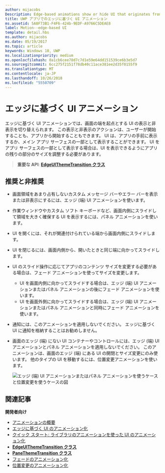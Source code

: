 ```yaml
---
author: mijacobs
Description: Edge-based animations show or hide UI that originates from the edge of the screen.
title: UWP アプリでのエッジに基づく UI アニメーション
ms.assetid: 5A8F73B1-F4F6-424b-9EDF-A9766C5DEAE8
label: Motion--edge-based UI
template: detail.hbs
ms.author: mijacobs
ms.date: 05/19/2017
ms.topic: article
keywords: Windows 10, UWP
ms.localizationpriority: medium
ms.openlocfilehash: 0a1cb6cee78d7c7d1e59e64dd151539ce6b3e5d7
ms.sourcegitcommit: 6cc275f2151f78db40c11ace381ee2d35f0155f9
ms.translationtype: MT
ms.contentlocale: ja-JP
ms.lasthandoff: 10/26/2018
ms.locfileid: "5550709"
---
```

# <a name="edge-based-ui-animations"></a>エッジに基づく UI アニメーション





エッジに基づく UI アニメーションでは、画面の端を起点とする UI の表示と非表示を切り替えられます。 この表示と非表示のアクションは、ユーザーが開始することも、アプリから開始することもできます。 UI は、アプリの手前に表示するか、メイン アプリ サーフェスの一部として表示することができます。 UI をアプリ サーフェスの一部として表示する場合は、UI を表示できるようにアプリの残りの部分のサイズを調整する必要があります。

> **重要な API**: [**EdgeUIThemeTransition クラス**](https://msdn.microsoft.com/library/windows/apps/hh702324)


## <a name="dos-and-donts"></a>推奨と非推奨


-   画面領域をあまり占有しないカスタム メッセージ バーやエラー バーを表示または非表示にするには、エッジ (端) UI アニメーションを使います。
-   作業ウィンドウやカスタム ソフト キーボードなど、画面内側にスライドして領域を大きく確保する UI を表示するには、パネル アニメーションを使います。
-   UI を開くには、それが関連付けられている端から画面内側にスライドします。
-   UI を閉じるには、画面内側から、開いたときと同じ端に向かってスライドします。
-   UI のスライド操作に応じてアプリのコンテンツ サイズを変更する必要がある場合は、フェード アニメーションを使ってサイズを変更します。
    -   UI を画面内側に向かってスライドする場合は、エッジ (端) UI アニメーションまたはパネル アニメーションの後にフェード アニメーションを使います。
    -   UI を画面外側に向かってスライドする場合は、エッジ (端) UI アニメーションまたはパネル アニメーションと同時にフェード アニメーションを使います。
-   通知には、このアニメーションを適用しないでください。 エッジに基づく UI に通知を格納することはお勧めしません。
-   画面のエッジ (端) にない UI コンテナーやコントロールには、エッジ (端) UI アニメーションとパネル アニメーションを適用しないでください。 このアニメーションは、画面のエッジ (端) にある UI の開閉とサイズ変更にのみ使います。 他のタイプの UI を移動するには、位置変更アニメーションを使います。

    ![エッジ (端) UI アニメーションまたはパネル アニメーションを使うケースと位置変更を使うケースの図](images/edgevsreposition.png)

## <a name="related-articles"></a>関連記事


**開発者向け**
* [アニメーションの概要](https://msdn.microsoft.com/library/windows/apps/mt187350)
* [エッジに基づく UI のアニメーション化](https://msdn.microsoft.com/library/windows/apps/xaml/jj649428)
* [クイック スタート: ライブラリのアニメーションを使った UI のアニメーション化](https://msdn.microsoft.com/library/windows/apps/xaml/hh452703)
* [**EdgeUIThemeTransition クラス**](https://msdn.microsoft.com/library/windows/apps/hh702324)
* [**PaneThemeTransition クラス**](https://msdn.microsoft.com/library/windows/apps/hh969160)
* [フェードのアニメーション化](https://msdn.microsoft.com/library/windows/apps/xaml/jj649429)
* [位置変更のアニメーション化](https://msdn.microsoft.com/library/windows/apps/xaml/jj649434)

 

 




